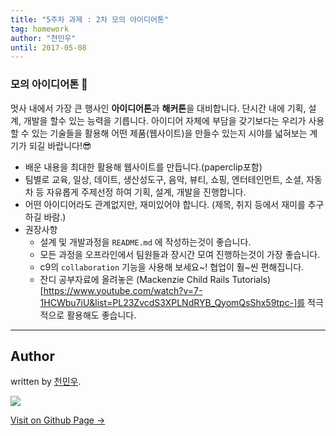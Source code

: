 ```yaml
---
title: "5주차 과제 : 2차 모의 아이디어톤"
tag: homework
author: "천민우"
until: 2017-05-08
---
```



### 모의 아이디어톤 🚀

멋사 내에서 가장 큰 행사인 **아이디어톤**과 **해커톤**을 대비합니다. 단시간 내에 기획, 설계, 개발을 할수 있는 능력을 기릅니다. 아이디어 자체에 부담을 갖기보다는 우리가 사용할 수 있는 기술들을 활용해 어떤 제품(웹사이트)을 만들수 있는지 시야를 넓혀보는 계기가 되길 바랍니다!😎

- 배운 내용을 최대한 활용해 웹사이트를 만듭니다.(paperclip포함)
- 팀별로 교육, 일상, 데이트, 생산성도구, 음악, 뷰티, 쇼핑, 엔터테인먼트, 소셜, 자동차 등 자유롭게 주제선정 하여 기획, 설계, 개발을 진행합니다.
- 어떤 아이디어라도 관계없지만, 재미있어야 합니다. (제목, 취지 등에서 재미를 추구하길 바람.)
- 권장사항
    + 설계 및 개발과정을 `README.md` 에 작성하는것이 좋습니다.
    + 모든 과정을 오프라인에서 팀원들과 장시간 모여 진행하는것이 가장 좋습니다.
    + c9의 `collaboration` 기능을 사용해 보세요~! 협업이 훨~씬 편해집니다.
    + 잔디 공부자료에 올려놓은 (Mackenzie Child Rails Tutorials)[https://www.youtube.com/watch?v=7-1HCWbu7iU&list=PL23ZvcdS3XPLNdRYB_QyomQsShx59tpc-]를 적극적으로 활용해도 좋습니다.


---

## Author

written by [천민우](https://project42da.github.io).

![](https://avatars.githubusercontent.com/project42da?v=2&s=100)

<a href="https://project42da.github.io" target="_blank" class="btn btn-black"><i class="fa fa-github fa-lg"></i> Visit on Github Page &rarr;</a>
